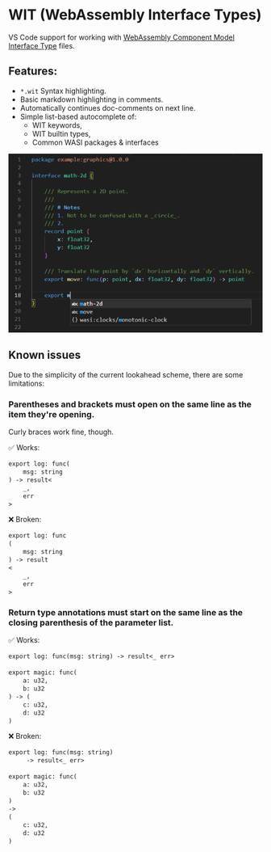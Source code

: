 # WIT (WebAssembly Interface Types)

VS Code support for working with [WebAssembly Component Model Interface Type](https://github.com/WebAssembly/component-model/blob/main/design/mvp/WIT.md) files.

## Features:
- `*.wit` Syntax highlighting.
- Basic markdown highlighting in comments.
- Automatically continues doc-comments on next line.
- Simple list-based autocomplete of:
	- WIT keywords,
	- WIT builtin types,
	- Common WASI packages & interfaces

![demo screenshot](./screenshot.png)

## Known issues

Due to the simplicity of the current lookahead scheme, there are some limitations:

### Parentheses and brackets must open on the same line as the item they're opening.

Curly braces work fine, though.

✅ Works:

```wit
export log: func(
	msg: string
) -> result<
	_,
	err
>
```

❌ Broken:
```wit
export log: func
(
	msg: string
) -> result
<
	_,
	err
>
```

### Return type annotations must start on the same line as the closing parenthesis of the parameter list.
✅ Works:

```wit
export log: func(msg: string) -> result<_ err>

export magic: func(
	a: u32,
	b: u32
) -> (
	c: u32,
	d: u32
)
```

❌ Broken:
```wit
export log: func(msg: string)
	 -> result<_ err>

export magic: func(
	a: u32,
	b: u32
)
->
(
	c: u32,
	d: u32
)
```
